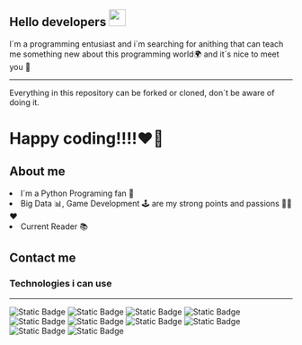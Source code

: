 
<h2> Hello developers <img src='https://images.emojiterra.com/google/noto-emoji/unicode-15/animated/1f44b.gif' width=30px></h2>
<p>I´m a programming entusiast and i´m searching for 
anithing that can teach me something new about this programming world🌍
and it´s nice to meet you 🤗
</p>
<hr>
<p>Everything in this repository can be forked or cloned, don´t be aware of doing it.</p>
<p aling-items=center><h1>Happy coding!!!!❤️‍🔥</h1></p>



<h2>About me</h2>

<p><li>I´m a Python Programing fan 🐍</li>
<li>Big Data 📊, Game Development 🕹 are my strong points and passions 💪🏽❤️</li>
<li>Current Reader 📚</li></p>
<h2>Contact me</h2>
<h3>Technologies i can use</h3>
<hr>
<div id='images'>
<img alt="Static Badge" src="https://img.shields.io/badge/Python-blue?logo=python&logoColor=white">
<img alt="Static Badge" src="https://img.shields.io/badge/Numpy-green?logo=numpy&logoColor=white">
<img alt="Static Badge" src="https://img.shields.io/badge/Jupyter-orange?logo=jupyter&logoColor=black">
<img alt="Static Badge" src="https://img.shields.io/badge/Pandas-white?logo=pandas&logoColor=black">
<img alt="Static Badge" src="https://img.shields.io/badge/JavaScript-white?logo=javascript&logoColor=yellow">
<img alt="Static Badge" src="https://img.shields.io/badge/HTML-white?logo=html5&logoColor=orange">
<img alt="Static Badge" src="https://img.shields.io/badge/Scikit-learn-white?logo=scikitlearn&logoColor=orange">
<img alt="Static Badge" src="https://img.shields.io/badge/CSS-white?logo=css3&logoColor=blue">
<img alt="Static Badge" src="https://img.shields.io/badge/.ENV-white?logo=dotenv&logoColor=black">
<img alt="Static Badge" src="https://img.shields.io/badge/Plotlib-orange?logo=plotly">
</div>




